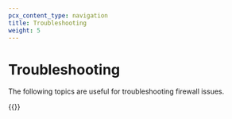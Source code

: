 ```yaml
---
pcx_content_type: navigation
title: Troubleshooting
weight: 5
---
```


# Troubleshooting

The following topics are useful for troubleshooting firewall issues.

{{<directory-listing>}}